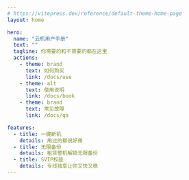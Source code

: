 ```yaml
---
# https://vitepress.dev/reference/default-theme-home-page
layout: home

hero:
  name: "云机用户手册"
  text: ""
  tagline: 你需要的和不需要的都在这里
  actions:
    - theme: brand
      text: 如何购买
      link: /docs/use
    - theme: alt
      text: 使用说明
      link: /docs/book
    - theme: brand
      text: 常见故障
      link: /docs/qa   

features:
  - title: 一键新机
    details: 用过的都说好用
  - title: 无限备份
    details: 租赁整机解锁无限备份
  - title: SVIP权益
    details: 专线独享让你又快又稳
---
```


